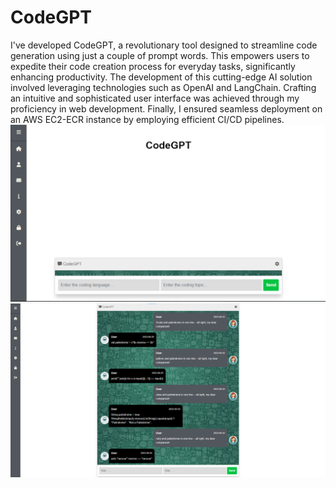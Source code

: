 # CodeGPT
I've developed CodeGPT, a revolutionary tool designed to streamline code generation using just a couple of prompt words. This empowers users to expedite their code creation process for everyday tasks, significantly enhancing productivity. The development of this cutting-edge AI solution involved leveraging technologies such as OpenAI and LangChain. Crafting an intuitive and sophisticated user interface was achieved through my proficiency in web development. Finally, I ensured seamless deployment on an AWS EC2-ECR instance by employing efficient CI/CD pipelines.
<img src="static/images/2.png">
<img src="static/images/1.png">
